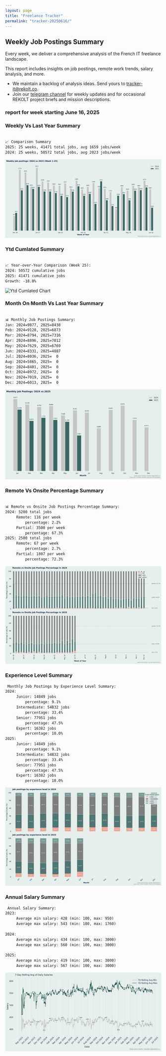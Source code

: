 ```yaml
---
layout: page
title: "Freelance Tracker"
permalink: "tracker-20250616/"
---
```

## Weekly Job Postings Summary

Every week, we deliver a comprehensive analysis of the French IT freelance landscape.

This report includes insights on job postings, remote work trends, salary analysis, and more.
* We maintain a backlog of analysis ideas. Send yours to tracker-it@rekolt.co.
* Join our [telegram channel](https://t.me/+3y9PJaF335UxYTg0) for weekly updates and for occasional REKOLT project briefs and mission descriptions.

### report for week starting June 16, 2025



### Weekly Vs Last Year Summary

```markdown

📈 Comparison Summary
2025: 25 weeks, 41471 total jobs, avg 1659 jobs/week
2024: 25 weeks, 50572 total jobs, avg 2023 jobs/week

```

![Weekly Vs Last Year Chart](figs/20250616_weekly_job_postings_comparison.png)

### Ytd Cumlated Summary

```markdown

📈 Year-over-Year Comparison (Week 25):
2024: 50572 cumulative jobs
2025: 41471 cumulative jobs
Growth: -18.0%

```

![Ytd Cumlated Chart](figs/cumulative_job_postings_comparison_2025-06-16.png)

### Month On Month Vs Last Year Summary

```markdown

📊 Monthly Job Postings Summary:
Jan: 2024=9877, 2025=8438
Feb: 2024=9128, 2025=6873
Mar: 2024=8794, 2025=7316
Apr: 2024=8896, 2025=7012
May: 2024=7629, 2025=6769
Jun: 2024=8331, 2025=4887
Jul: 2024=8036, 2025=  0
Aug: 2024=5865, 2025=  0
Sep: 2024=8401, 2025=  0
Oct: 2024=8972, 2025=  0
Nov: 2024=7019, 2025=  0
Dec: 2024=6013, 2025=  0

```

![Month On Month Vs Last Year Chart](figs/20250616_monthly_job_postings_comparison.png)

### Remote Vs Onsite Percentage Summary

```markdown

📊 Remote vs Onsite Job Postings Percentage Summary:
2024: 5200 total jobs
	 Remote: 116 per week
		 percentage: 2.2%
	 Partial: 3500 per week
		 percentage: 67.3%
2025: 2500 total jobs
	 Remote: 67 per week
		 percentage: 2.7%
	 Partial: 1807 per week
		 percentage: 72.3%

```

![Remote Vs Onsite Percentage Chart](figs/20250616_remote_vs_onsite_percentage_comparison.png)

### Experience Level Summary

```markdown
 Monthly Job Postings by Experience Level Summary:
2024:
	 Junior: 14849 jobs
		 percentage: 9.1%
	 Intermediate: 54832 jobs
		 percentage: 33.4%
	 Senior: 77951 jobs
		 percentage: 47.5%
	 Expert: 16382 jobs
		 percentage: 10.0%
2025:
	 Junior: 14849 jobs
		 percentage: 9.1%
	 Intermediate: 54832 jobs
		 percentage: 33.4%
	 Senior: 77951 jobs
		 percentage: 47.5%
	 Expert: 16382 jobs
		 percentage: 10.0%

```

![Experience Level Monthly Chart](figs/20250616_experience_level_monthly_comparison.png)

### Annual Salary Summary

```markdown
 Annual Salary Summary:
2023:
	 Average min salary: 428 (min: 100, max: 950)
	 Average max salary: 543 (min: 180, max: 1760)

2024:
	 Average min salary: 434 (min: 100, max: 3000)
	 Average max salary: 560 (min: 100, max: 3000)

2025:
	 Average min salary: 419 (min: 100, max: 3000)
	 Average max salary: 567 (min: 100, max: 3000)

```

![Annual Salary Chart](figs/20250616_salary_analysis_rolling_avg.png)


